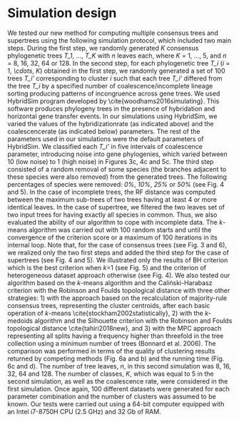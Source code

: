 # Simulation design
We tested our new method for computing multiple consensus trees and supertrees using the following simulation protocol, which included two main steps.
During the first step, we randomly generated *K* consensus phylogenetic trees *T_1*, ..., *T_K* with *n* leaves each, where *K* = 1, ..., 5, and *n* = 8, 16, 32, 64 or 128. In the second step, for each phylogenetic tree *T_i* (*i* = 1, *\cdots*, *K*) obtained in the first step, we randomly generated a set of 100 trees *T_i’* corresponding to cluster *i* such that each tree *T_i’* differed from the tree *T_i* by a specified number of coalescence/incomplete lineage sorting producing patterns of incongruence across gene trees. We used HybridSim program developed by \cite{woodhams2016simulating}. This software produces phylogeny trees in the presence of hybridation and horizontal gene transfer events. In our simulations using HybridSim, we varied the values of the hybridizationrate (as indicated above) and the coalescencerate (as indicated below) parameters. The rest of the parameters used in our simulations were the default parameters of HybridSim. We classified each *T_i’* in five intervals of coalescence parameter, introducing noise into gene phylogenies, which varied between 10 (low noise) to 1 (high noise) in Figures 3c, 4c and 5c. The third step consisted of a random removal of some species (the branches adjacent to these species were also removed) from the generated trees. The following percentages of species were removed: *0\%*, *10\%*, *25\%* or *50\%* (see Fig. 4 and 5). In the case of incomplete trees, the RF distance was computed between the maximum sub-trees of two trees having at least 4 or more identical leaves. In the case of supertree, we filtered the two leaves set of two input trees for having exactly all species in common. Thus, we also evaluated the ability of our algorithm to cope with incomplete data. The *k*-means algorithm was carried out with 100 random starts and until the convergence of the criterion score or a maximum of 100 iterations in its internal loop. Note that, for the case of consensus trees (see Fig. 3 and 6), we realized only the two first steps and added the third step for the case of supertrees (see Fig. 4 and 5). We illustrated only the results of BH criterion which is the best criterion when *k*=1 (see Fig. 5) and the criterion of heterogeneous dataset approach otherwise (see Fig. 4).
We also tested our algorithm based on the *k*-means algorithm and the Caliński-Harabasz criterion with the Robinson and Foulds topological distance with three other strategies: 1) with the approach based on the recalculation of majority-rule consensus trees, representing the cluster centroids, after each basic operation of *k*-means \cite{stockham2002statistically}, 2) with the *k*-medoids algorithm and the Silhouette criterion with the Robinson and Foulds topological distance \cite{tahiri2018new}, and 3) with the MPC approach representing all splits having a frequency higher than threefold in the tree collection using a minimum number of trees (Bonnard et al. 2006). The comparison was performed in terms of the quality of clustering results returned by competing methods (Fig. 6a and b) and the running time (Fig. 6c and d). The number of tree leaves, *n*, in this second simulation was 8, 16, 32, 64 and 128. The number of classes, *K*, which was equal to 5 in the second simulation, as well as the coalescence rate, were considered in the first simulation. Once again, 100 different datasets were generated for each parameter combination and the number of clusters was assumed to be known. Our tests were carried out using a 64-bit computer equipped with an Intel i7-8750H CPU (2.5 GHz) and 32 Gb of RAM.
